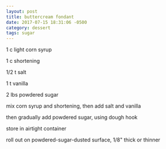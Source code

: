 ```yaml
---
layout: post
title: buttercream fondant
date: 2017-07-15 18:31:06 -0500
category: dessert
tags: sugar
---
```

1 c light corn syrup  
  
1 c shortening  
  
1/2 t salt  
  
1 t vanilla  
  
2 lbs powdered sugar  
  
mix corn syrup and shortening, then add salt and vanilla  
  
then gradually add powdered sugar, using dough hook  
  
store in airtight container  
  
roll out on powdered-sugar-dusted surface, 1/8" thick or thinner  
